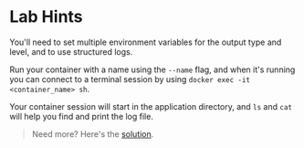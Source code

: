 # Lab Hints

You'll need to set multiple environment variables for the output type and level, and to use structured logs.

Run your container with a name using the `--name` flag, and when it's running you can connect to a terminal session by using `docker exec -it <container_name> sh`.

Your container session will start in the application directory, and `ls` and `cat` will help you find and print the log file.

> Need more? Here's the [solution](solution.md).